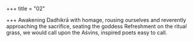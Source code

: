 +++
title = "02"

+++
Awakening Dadhikrā with homage, rousing ourselves and reverently  approaching the sacrifice,
seating the goddess Refreshment on the ritual grass, we would call upon  the Aśvins, inspired poets easy to call.